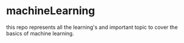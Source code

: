# machineLearning
this repo represents all the learning's and important topic to cover the basics of machine learning.
